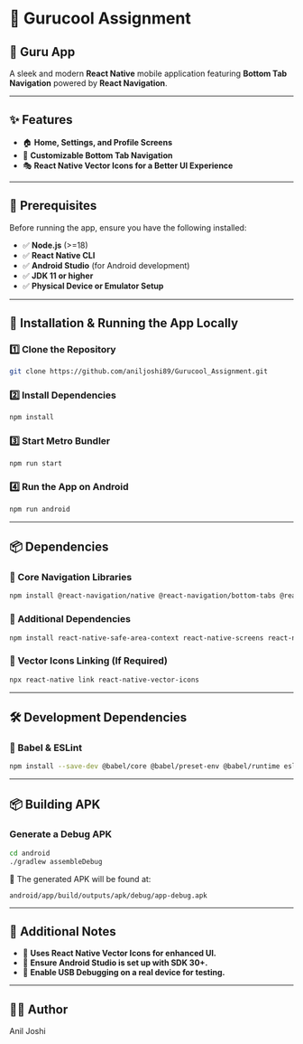 # 🚀 Gurucool Assignment

## 📱 Guru App

A sleek and modern **React Native** mobile application featuring **Bottom Tab Navigation** powered by **React Navigation**.

---

## ✨ Features

- 🏠 **Home, Settings, and Profile Screens**
- 🎨 **Customizable Bottom Tab Navigation**
- 🎭 **React Native Vector Icons for a Better UI Experience**

---

## 🔧 Prerequisites

Before running the app, ensure you have the following installed:

- ✅ **Node.js** (>=18)
- ✅ **React Native CLI**
- ✅ **Android Studio** (for Android development)
- ✅ **JDK 11 or higher**
- ✅ **Physical Device or Emulator Setup**

---

## 🚀 Installation & Running the App Locally

### 1️⃣ Clone the Repository

```sh
git clone https://github.com/aniljoshi89/Gurucool_Assignment.git
```

### 2️⃣ Install Dependencies

```sh
npm install
```

### 3️⃣ Start Metro Bundler

```sh
npm run start
```

### 4️⃣ Run the App on Android

```sh
npm run android
```

---

## 📦 Dependencies

### 🔹 Core Navigation Libraries

```sh
npm install @react-navigation/native @react-navigation/bottom-tabs @react-navigation/native-stack
```

### 🔹 Additional Dependencies

```sh
npm install react-native-safe-area-context react-native-screens react-native-vector-icons
```

### 🔹 Vector Icons Linking (If Required)

```sh
npx react-native link react-native-vector-icons
```

---

## 🛠 Development Dependencies

### 🔹 Babel & ESLint

```sh
npm install --save-dev @babel/core @babel/preset-env @babel/runtime eslint prettier
```

---

## 📦 Building APK

### Generate a Debug APK

```sh
cd android
./gradlew assembleDebug
```

📂 The generated APK will be found at:

```
android/app/build/outputs/apk/debug/app-debug.apk
```

---

## 📌 Additional Notes

- 🚀 **Uses React Native Vector Icons for enhanced UI.**
- 🔧 **Ensure Android Studio is set up with SDK 30+.**
- 📱 **Enable USB Debugging on a real device for testing.**

---

## 👨‍💻 Author

Anil Joshi
